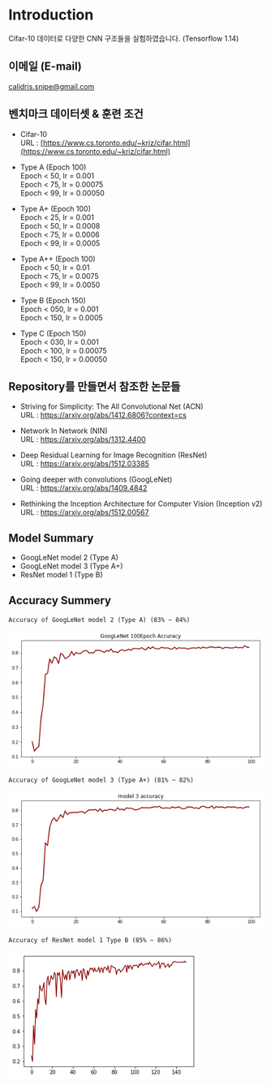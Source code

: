 # Introduction  
Cifar-10 데이터로 다양한 CNN 구조들을 실험하였습니다. (Tensorflow 1.14)
  
## 이메일 (E-mail)  
calidris.snipe@gmail.com  
  
## 벤치마크 데이터셋 & 훈련 조건
* Cifar-10  
URL : [https://www.cs.toronto.edu/~kriz/cifar.html](https://www.cs.toronto.edu/~kriz/cifar.html) 
  
* Type A (Epoch 100)  
Epoch < 50, lr = 0.001  
Epoch < 75, lr = 0.00075  
Epoch < 99, lr = 0.00050  
  
* Type A+ (Epoch 100)  
Epoch < 25, lr = 0.001  
Epoch < 50, lr = 0.0008  
Epoch < 75, lr = 0.0006  
Epoch < 99, lr = 0.0005  
  
* Type A++ (Epoch 100)  
Epoch < 50, lr = 0.01  
Epoch < 75, lr = 0.0075  
Epoch < 99, lr = 0.0050  
  
* Type B (Epoch 150)  
Epoch < 050, lr = 0.001  
Epoch < 150, lr = 0.0005  
  
* Type C (Epoch 150)  
Epoch < 030, lr = 0.001  
Epoch < 100, lr = 0.00075  
Epoch < 150, lr = 0.00050   
  
## Repository를 만들면서 참조한 논문들  
* Striving for Simplicity: The All Convolutional Net (ACN)  
  URL : https://arxiv.org/abs/1412.6806?context=cs  
  
* Network In Network (NIN)  
  URL : https://arxiv.org/abs/1312.4400  
  
* Deep Residual Learning for Image Recognition (ResNet)  
  URL : https://arxiv.org/abs/1512.03385  
  
* Going deeper with convolutions (GoogLeNet)  
  URL : https://arxiv.org/abs/1409.4842  

* Rethinking the Inception Architecture for Computer Vision (Inception v2)  
  URL : https://arxiv.org/abs/1512.00567  
  
## Model Summary 
* GoogLeNet model 2 (Type A)  
* GoogLeNet model 3 (Type A+)  
* ResNet model 1 (Type B)  

  
## Accuracy Summery  
    Accuracy of GoogLeNet model 2 (Type A) (83% ~ 84%)  
![GoogLeNet Type A](https://github.com/Doyosae/CNN_Models/blob/master/GoogLe%20Network/GoogLeNet%20model%202/accuracy/model%202.png)  
  
    Accuracy of GoogLeNet model 3 (Type A+) (81% ~ 82%)  
![GoogLeNet Type A+](https://github.com/Doyosae/CNN_Models/blob/master/GoogLe%20Network/GoogLeNet%20modle%203/accuracy/model%203.png)  
  
    Accuracy of ResNet model 1 Type B (85% ~ 86%)  
![ResNet Type B](https://github.com/Doyosae/CNN_Models/blob/master/Residual%20Network/Accuracy/model%201.png)   
